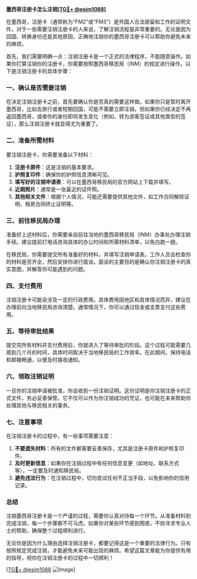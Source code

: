 **墨西哥注册卡怎么注销[[TG💪+ @esim1088](https://t.me/s/esim1088)]**

在墨西哥，注册卡（通常称为“FM2”或“FM3”）是外国人合法居留和工作的证明文件。对于一些需要注销注册卡的人来说，了解注销流程是非常重要的。无论是因为回国、转换身份还是其他原因，正确地注销你的墨西哥注册卡可以帮助你避免未来的麻烦。

首先，我们需要明确一点：注销注册卡是一个正式的法律程序，不能随意操作。如果你打算注销你的注册卡，你需要按照墨西哥移民局（INM）的规定进行操作。以下是注销注册卡的具体步骤：

### 一、确认是否需要注销

在决定注销注册卡之前，首先要确认你是否真的需要这样做。如果你只是暂时离开墨西哥，比如去旅行或者短期回国，可能不需要立即注销。但如果你已经决定不再返回墨西哥，或者你的身份即将发生变化（例如，转为游客签证或其他类型的签证），那么注销注册卡就显得尤为重要了。

### 二、准备所需材料

要注销注册卡，你需要准备以下材料：

1. **注册卡原件**：这是注销的基本要求。
2. **护照复印件**：确保你的护照信息清晰可见。
3. **填写好的注销申请表**：可以在墨西哥移民局的官方网站上下载并填写。
4. **近期照片**：通常是一张最近的证件照。
5. **其他相关文件**：根据个人情况，可能还需要提供其他文件，如工作合同解除证明、租房合同终止证明等。

### 三、前往移民局办理

准备好上述材料后，你需要亲自前往当地的墨西哥移民局（INM）办事处办理注销手续。建议提前打电话咨询具体的办公时间和所需材料清单，以免白跑一趟。

在移民局，你需要提交所有准备好的材料，并填写注销申请表。工作人员会检查你的材料是否齐全，然后安排你进行面谈。面谈的主要目的是确认你注销注册卡的真实意图，并解答你可能遇到的问题。

### 四、支付费用

注销注册卡可能会涉及一定的行政费用。具体费用因地区和具体情况而异，建议在办理前向当地移民局咨询清楚。通常情况下，你可以通过现金或支票支付这些费用。

### 五、等待审批结果

提交完所有材料并支付费用后，你就进入了等待审批的阶段。这个过程可能需要几周到几个月的时间，具体时间取决于当地移民局的工作效率。在此期间，保持电话和邮箱畅通，以便及时接收通知。

### 六、领取注销证明

一旦你的注销申请被批准，你会收到一份注销证明。这份证明是你注销注册卡的正式文件，务必妥善保管。它不仅可以作为你注销成功的凭证，也可能在未来帮助你处理其他与移民相关的事务。

### 七、注意事项

在注销注册卡的过程中，有一些事项需要注意：

1. **不要遗失材料**：所有的文件都需要妥善保存，尤其是注册卡原件和护照复印件。
2. **及时更新信息**：如果你在注销过程中有任何信息变更（如地址、联系方式等），一定要及时通知移民局。
3. **避免违法行为**：在注销过程中，切勿尝试任何不正当手段，以免影响你的信用记录。

### 总结

注销墨西哥注册卡是一个严谨的过程，需要你认真对待每一个环节。从准备材料到完成注销，每一个步骤都不可马虎。如果你对某些环节感到困惑，不妨寻求专业人士的帮助，确保整个过程顺利进行。

无论你是因为什么理由选择注销注册卡，都要记得这是一个重要的法律行为。只有按照规定完成注销，才能避免未来可能出现的麻烦。希望这篇文章能为你提供有用的指导，祝你在注销注册卡的过程中一切顺利！

[[TG💪+ @esim1088](https://t.me/s/esim1088) ![Image](https://i.postimg.cc/4NQfJmqS/Snipaste-2025-05-13-00-14-12.png)]